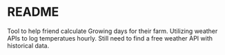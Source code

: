# README

Tool to help friend calculate Growing days for their farm. Utilizing weather APIs to log temperatues hourly. Still need to find a free weather API with historical data.
